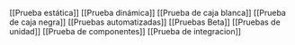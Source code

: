 [[Prueba estática]]
[[Prueba dinámica]]
[[Prueba de caja blanca]]
[[Prueba de caja negra]]
[[Pruebas automatizadas]]
[[Pruebas Beta]]
[[Pruebas de unidad]]
[[Prueba de componentes]]
[[Prueba de integracion]]